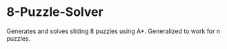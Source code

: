 # 8-Puzzle-Solver

Generates and solves sliding 8 puzzles using A*. Generalized to work for n puzzles.
